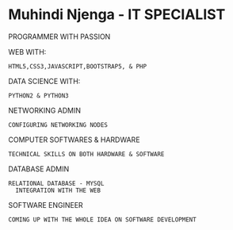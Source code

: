 # Muhindi Njenga - IT SPECIALIST

PROGRAMMER WITH PASSION

  WEB WITH:
  
    HTML5,CSS3,JAVASCRIPT,BOOTSTRAP5, & PHP
  
  DATA SCIENCE WITH:
  
    PYTHON2 & PYTHON3
  
NETWORKING ADMIN

    CONFIGURING NETWORKING NODES

COMPUTER SOFTWARES & HARDWARE 

    TECHNICAL SKILLS ON BOTH HARDWARE & SOFTWARE

DATABASE ADMIN

    RELATIONAL DATABASE - MYSQL
      INTEGRATION WITH THE WEB

SOFTWARE ENGINEER

    COMING UP WITH THE WHOLE IDEA ON SOFTWARE DEVELOPMENT





